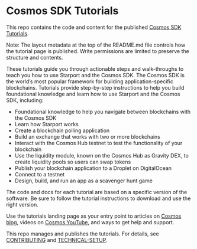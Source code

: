 <!--
layout: CustomLayout
nav:
  items:
    - name: Learn
      url: /
    - name: Explore
      url: /
    - name: Build
      url: /
tutorials: 
articles:
  - title: Bitcoin Is Coming to Cosmos with interBTC
    date: Thursday, April 9
    time: 2
    url: /feature-test
    image: https://i.ytimg.com/vi/GfZjnMchKX0/hq720.jpg
  - title: DeFi Oracle Band Protocol Boosts Interoperability within the Cosmos Ecosystem
    date: Thursday, April 9
    time: 2
    url: /feature-test
    image: https://i.ytimg.com/vi/GfZjnMchKX0/hq720.jpg
  - title: Bringing DeFi to Cosmos The Gravity DEX protocol is live
    date: Thursday, April 9
    time: 2
    url: /feature-test
    image: https://i.ytimg.com/vi/GfZjnMchKX0/hq720.jpg
tools:
  - title: Cosmos SDK
    description: A framework for building public blockchains.
    links:
      - name: Learn more
        url: 
      - name: Documentation
        url: 
    image: /cosmos-sdk-icon.svg
  - title: Tendermint Core
    description: Blockchain consensus engine and application interface.
    links:
      - name: Learn more
        url: 
      - name: Documentation
        url: 
    image: /tendermint-icon.svg
  - title: Starport
    description: All-in-one platform to build, launch, and maintain apps on a sovereign and secured blockchain.
    links:
      - name: Learn more
        url: 
      - name: Documentation
        url: 
    image: /starport-icon.svg
  - title: Hermes Relayer
    description: Rust implementation of relayer for IBC.
    links:
      - name: Learn more
        url: 
      - name: Documentation
        url: 
    image: /generic-star-icon.svg
  - title: IBC
    description: Industry standard protocol for inter-blockchain communication.
    links:
      - name: Learn more
        url: 
      - name: Documentation
        url: 
    image: /ibc-icon.svg
  - title: CosmWasm
    description: Smart contracting platform built for Cosmos ecosystem.
    links:
      - name: Learn more
        url: 
      - name: Documentation
        url: 
    image: /starport-icon.svg
  - title: Gaia
    description: Software powering Cosmos Hub, the heart of the Cosmos network, and home of the ATOM token.
    links:
      - name: Learn more
        url: 
      - name: Documentation
        url: 
    image: /generic-star-icon.svg
modules:
  - number: 01
    title: What is Cosmos?
    description: From the vision to the ecosystem
    submodules:
      - title: Blockchain Technology and Cosmos
        description: How does Cosmos network of interoperable chains fit into blockchain technology
        badge: 
          color: var(--color-secondary)
          label: Deep dive
      - title: The Cosmos Ecosystem
        description: A wide open source ecosystem to build decentralized applications and services
        badge: 
          color: var(--color-secondary)
          label: Deep dive
      - title: Getting ATOM and Staking
        description: What is ATOM and how do I stake my ATOM? Get started with your first ATOM tokens
        badge: 
          color: var(--color-primary)
          label: Fast track
  - number: 02
    title: Main Concepts
    description: A universe made up of particles
    submodules:
      - title: Getting ATOM and Staking
        description: What is ATOM and how do I stake my ATOM? Get started with your first ATOM tokens
        badge: 
          color: var(--color-primary)
          label: Fast track
      - title: Blockchain Technology and Cosmos
        description: How does Cosmos network of interoperable chains fit into blockchain technology
        badge: 
          color: var(--color-secondary)
          label: Deep dive
  - number: 03
    title: Running a chain
    description: Run a chain for the first time
    submodules:
      - title: Getting ATOM and Staking
        description: What is ATOM and how do I stake my ATOM? Get started with your first ATOM tokens
        badge: 
          color: var(--color-primary)
          label: Fast track
      - title: Blockchain Technology and Cosmos
        description: How does Cosmos network of interoperable chains fit into blockchain technology
        badge: 
          color: var(--color-secondary)
          label: Deep dive
-->

# Cosmos SDK Tutorials

This repo contains the code and content for the published [Cosmos SDK Tutorials](https://tutorials.cosmos.network/).

Note: The layout metadata at the top of the README.md file controls how the tutorial page is published. Write permissions are limited to preserve the structure and contents.

These tutorials guide you through actionable steps and walk-throughs to teach you how to use Starport and the Cosmos SDK. The Cosmos SDK is the world’s most popular framework for building application-specific blockchains. Tutorials provide step-by-step instructions to help you build foundational knowledge and learn how to use Starport and the Cosmos SDK, including: 

- Foundational knowledge to help you navigate between blockchains with the Cosmos SDK
- Learn how Starport works
- Create a blockchain polling application
- Build an exchange that works with two or more blockchains
- Interact with the Cosmos Hub testnet to test the functionality of your blockchain
- Use the liquidity module, known on the Cosmos Hub as Gravity DEX, to create liquidity pools so users can swap tokens
- Publish your blockchain application to a Droplet on DigitalOcean
- Connect to a testnet
- Design, build, and run an app as a scavenger hunt game 

The code and docs for each tutorial are based on a specific version of the software. Be sure to follow the tutorial instructions to download and use the right version.

Use the tutorials landing page as your entry point to articles on [Cosmos blog](https://blog.cosmos.network/), videos on [Cosmos YouTube](https://www.youtube.com/c/CosmosProject/videos), and ways to get help and support. 


This repo manages and publishes the tutorials. For details, see [CONTRIBUTING](CONTRIBUTING.md) and [TECHNICAL-SETUP](TECHNICAL-SETUP.md). 
